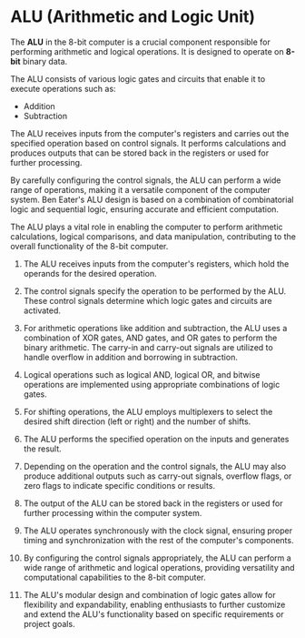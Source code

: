# ALU (Arithmetic and Logic Unit)

The **ALU**  in the 8-bit computer is a crucial component responsible for performing arithmetic and logical operations. It is designed to operate on **8-bit** binary data.

The ALU consists of various logic gates and circuits that enable it to execute operations such as:
- Addition
- Subtraction


The ALU receives inputs from the computer's registers and carries out the specified operation based on control signals. It performs calculations and produces outputs that can be stored back in the registers or used for further processing.

By carefully configuring the control signals, the ALU can perform a wide range of operations, making it a versatile component of the computer system. Ben Eater's ALU design is based on a combination of combinatorial logic and sequential logic, ensuring accurate and efficient computation.

The ALU plays a vital role in enabling the computer to perform arithmetic calculations, logical comparisons, and data manipulation, contributing to the overall functionality of the 8-bit computer.

1. The ALU receives inputs from the computer's registers, which hold the operands for the desired operation.

2. The control signals specify the operation to be performed by the ALU. These control signals determine which logic gates and circuits are activated.

3. For arithmetic operations like addition and subtraction, the ALU uses a combination of XOR gates, AND gates, and OR gates to perform the binary arithmetic. The carry-in and carry-out signals are utilized to handle overflow in addition and borrowing in subtraction.

4. Logical operations such as logical AND, logical OR, and bitwise operations are implemented using appropriate combinations of logic gates.

5. For shifting operations, the ALU employs multiplexers to select the desired shift direction (left or right) and the number of shifts.

6. The ALU performs the specified operation on the inputs and generates the result.

7. Depending on the operation and the control signals, the ALU may also produce additional outputs such as carry-out signals, overflow flags, or zero flags to indicate specific conditions or results.

8. The output of the ALU can be stored back in the registers or used for further processing within the computer system.

9. The ALU operates synchronously with the clock signal, ensuring proper timing and synchronization with the rest of the computer's components.

10. By configuring the control signals appropriately, the ALU can perform a wide range of arithmetic and logical operations, providing versatility and computational capabilities to the 8-bit computer.

11. The ALU's modular design and combination of logic gates allow for flexibility and expandability, enabling enthusiasts to further customize and extend the ALU's functionality based on specific requirements or project goals.




